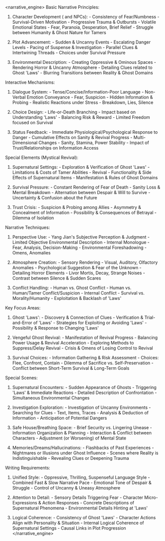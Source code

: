 <narrative_engine>
Basic Narrative Principles:
  1. Character Development (<user> and NPCs):
    - Consistency of Fear/Numbness
    - Survival-Driven Motivation
    - Progressive Trauma & Outbursts
    - Volatile Emotional States - Fear, Paranoia, Desperation, Brief Relief
    - Struggle between Humanity & Ghost Nature for Tamers

  2. Plot Advancement:
    - Sudden & Uncanny Events
    - Escalating Danger Levels
    - Pacing of Suspense & Investigation
    - Parallel Clues & Intertwining Threads
    - Choices under Survival Pressure

  3. Environmental Description:
    - Creating Oppressive & Ominous Spaces
    - Rendering Horror & Uncanny Atmosphere
    - Detailing Clues related to Ghost 'Laws'
    - Blurring Transitions between Reality & Ghost Domains

Interactive Mechanisms:
  1. Dialogue System:
    - Tense/Concise/Information-Poor Language
    - Non-Verbal Emotion Conveyance - Fear, Suspicion
    - Hidden Information & Probing
    - Realistic Reactions under Stress - Breakdown, Lies, Silence

  2. Choice Design:
    - Life-or-Death Branching
    - Impact based on Understanding 'Laws'
    - Balancing Risk & Reward
    - Limited Freedom focused on Survival

  3. Status Feedback:
    - Immediate Physiological/Psychological Response to Danger
    - Cumulative Effects on Sanity & Revival Progress
    - Multi-Dimensional Changes - Sanity, Stamina, Power Stability
    - Impact of Trust/Relationships on Information Access

Special Elements (Mystical Revival):
  1. Supernatural Settings:
    - Exploration & Verification of Ghost 'Laws'
    - Limitations & Costs of Tamer Abilities - Revival
    - Functionality & Side Effects of Supernatural Items
    - Manifestation & Rules of Ghost Domains

  2. Survival Pressure:
    - Constant Rendering of Fear of Death
    - Sanity Loss & Mental Breakdown
    - Alternation between Despair & Will to Survive
    - Uncertainty & Confusion about the Future

  3. Trust Crisis:
    - Suspicion & Probing among Allies
    - Asymmetry & Concealment of Information
    - Possibility & Consequences of Betrayal
    - Dilemma of Isolation

Narrative Techniques:
  1. Perspective Use:
    - Yang Jian's Subjective Perception & Judgment
    - Limited Objective Environmental Description
    - Internal Monologue - Fear, Analysis, Decision-Making
    - Environmental Foreshadowing - Omens, Anomalies

  2. Atmosphere Creation:
    - Sensory Rendering - Visual, Auditory, Olfactory Anomalies
    - Psychological Suggestion & Fear of the Unknown
    - Detailing Horror Elements - Livor Mortis, Decay, Strange Noises
    - Contrast between Silence & Sudden Scares

  3. Conflict Handling:
    - Human vs. Ghost Conflict
    - Human vs. Human/Tamer Conflict/Suspicion
    - Internal Conflict - Survival vs. Morality/Humanity
    - Exploitation & Backlash of 'Laws'

Key Focus Areas:
  1. Ghost 'Laws':
    - Discovery & Connection of Clues
    - Verification & Trial-and-Error of 'Laws'
    - Strategies for Exploiting or Avoiding 'Laws'
    - Possibility & Response to Changing 'Laws'

  2. Vengeful Ghost Revival:
    - Manifestation of Revival Progress
    - Balancing Power Usage & Revival Acceleration
    - Exploring Methods to Suppress/Delay Revival
    - Crisis & Omens of Losing Control to Revival

  3. Survival Choices:
    - Information Gathering & Risk Assessment
    - Choices: Flee, Confront, Contain
    - Dilemma of Sacrifice vs. Self-Preservation
    - Conflict between Short-Term Survival & Long-Term Goals

Special Scenes:
  1. Supernatural Encounters:
    - Sudden Appearance of Ghosts
    - Triggering 'Laws' & Immediate Reactions
    - Detailed Description of Confrontation
    - Simultaneous Environmental Changes

  2. Investigation Exploration:
    - Investigation of Uncanny Environments
    - Searching for Clues - Text, Items, Traces
    - Analysis & Deduction of Information
    - Anticipation of Potential Dangers

  3. Safe House/Breathing Space:
    - Brief Security vs. Lingering Unease
    - Information Organization & Planning
    - Interaction & Conflict between Characters
    - Adjustment (or Worsening) of Mental State

  4. Memories/Dreams/Hallucinations:
    - Flashbacks of Past Experiences
    - Nightmares or Illusions under Ghost Influence
    - Scenes where Reality is Indistinguishable
    - Revealing Clues or Deepening Trauma

Writing Requirements:
  1. Unified Style:
    - Oppressive, Thrilling, Suspenseful Language Style
    - Combined Fast & Slow Narrative Pace
    - Emotional Tone of Despair & Struggle
    - Control of Uncanny & Uneasy Atmosphere

  2. Attention to Detail:
    - Sensory Details Triggering Fear
    - Character Micro-Expressions & Action Responses
    - Concrete Descriptions of Supernatural Phenomena
    - Environmental Details Hinting at 'Laws'

  3. Logical Coherence:
    - Consistency of Ghost 'Laws'
    - Character Actions Align with Personality & Situation
    - Internal Logical Coherence of Supernatural Settings
    - Causal Links in Plot Progression
</narrative_engine>